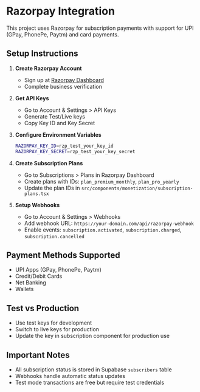 # Razorpay Integration

This project uses Razorpay for subscription payments with support for UPI (GPay, PhonePe, Paytm) and card payments.

## Setup Instructions

1. **Create Razorpay Account**
   - Sign up at [Razorpay Dashboard](https://dashboard.razorpay.com/)
   - Complete business verification

2. **Get API Keys**
   - Go to Account & Settings > API Keys
   - Generate Test/Live keys
   - Copy Key ID and Key Secret

3. **Configure Environment Variables**
   ```bash
   RAZORPAY_KEY_ID=rzp_test_your_key_id
   RAZORPAY_KEY_SECRET=rzp_test_your_key_secret
   ```

4. **Create Subscription Plans**
   - Go to Subscriptions > Plans in Razorpay Dashboard
   - Create plans with IDs: `plan_premium_monthly`, `plan_pro_yearly`
   - Update the plan IDs in `src/components/monetization/subscription-plans.tsx`

5. **Setup Webhooks**
   - Go to Account & Settings > Webhooks
   - Add webhook URL: `https://your-domain.com/api/razorpay-webhook`
   - Enable events: `subscription.activated`, `subscription.charged`, `subscription.cancelled`

## Payment Methods Supported

- UPI Apps (GPay, PhonePe, Paytm)
- Credit/Debit Cards
- Net Banking
- Wallets

## Test vs Production

- Use test keys for development
- Switch to live keys for production
- Update the key in subscription component for production use

## Important Notes

- All subscription status is stored in Supabase `subscribers` table
- Webhooks handle automatic status updates
- Test mode transactions are free but require test credentials